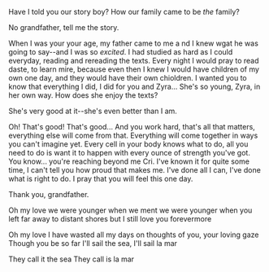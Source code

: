 Have I told you our story boy? How our family came to be _the_ family?

No grandfather, tell me the story.

When I was your your age, my father came to me a nd I knew wgat he was going to say--and I was so _excited_. I had studied as hard as I could everyday, reading and rereading the texts. Every night I would pray to read daste, to learn mire, because even then I knew I would have children of my own one day, and they would have their own chioldren.  I wanted you to know that everything I did, I did for you and Zyra...
She's so young, Zyra, in her own way. How does she enjoy the texts?

She's very good at it--she's even better than I am.

Oh! That's good! That's good... And you work hard, that's all that matters, everything else will come from that. Everything will come together in ways you can't imagine yet. Every cell in your body knows what to do, all you need to do is want it to happen with every ounce of strength you've got.
You know... you're reaching beyond me Cri. I've known it for quite some time, I can't tell you how proud that makes me. I've done all I can, I've done what is right to do. I pray that you will feel this one day.

Thank you, grandfather.


Oh my love
we were younger when we ment
we were younger when you left
far away to distant shores
but I still love you forevermore


Oh my love
I have wasted all my days
on thoughts of you, your loving gaze
Though you be so far
I'll sail the sea, I'll sail la mar



They call it the sea
They call is la mar
